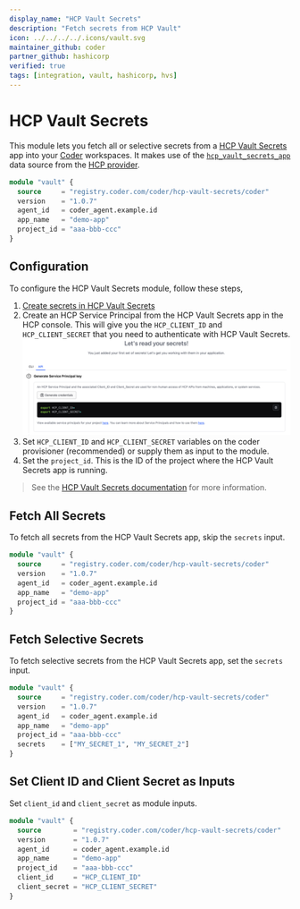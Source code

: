 ```yaml
---
display_name: "HCP Vault Secrets"
description: "Fetch secrets from HCP Vault"
icon: ../../../../.icons/vault.svg
maintainer_github: coder
partner_github: hashicorp
verified: true
tags: [integration, vault, hashicorp, hvs]
---
```


# HCP Vault Secrets

This module lets you fetch all or selective secrets from a [HCP Vault Secrets](https://developer.hashicorp.com/hcp/docs/vault-secrets) app into your [Coder](https://coder.com) workspaces. It makes use of the [`hcp_vault_secrets_app`](https://registry.terraform.io/providers/hashicorp/hcp/latest/docs/data-sources/vault_secrets_app) data source from the [HCP provider](https://registry.terraform.io/providers/hashicorp/hcp/latest).

```tf
module "vault" {
  source     = "registry.coder.com/coder/hcp-vault-secrets/coder"
  version    = "1.0.7"
  agent_id   = coder_agent.example.id
  app_name   = "demo-app"
  project_id = "aaa-bbb-ccc"
}
```

## Configuration

To configure the HCP Vault Secrets module, follow these steps,

1. [Create secrets in HCP Vault Secrets](https://developer.hashicorp.com/vault/tutorials/hcp-vault-secrets-get-started/hcp-vault-secrets-create-secret)
2. Create an HCP Service Principal from the HCP Vault Secrets app in the HCP console. This will give you the `HCP_CLIENT_ID` and `HCP_CLIENT_SECRET` that you need to authenticate with HCP Vault Secrets.
   ![HCP vault secrets credentials](../../.images/hcp-vault-secrets-credentials.png)
3. Set `HCP_CLIENT_ID` and `HCP_CLIENT_SECRET` variables on the coder provisioner (recommended) or supply them as input to the module.
4. Set the `project_id`. This is the ID of the project where the HCP Vault Secrets app is running.

> See the [HCP Vault Secrets documentation](https://developer.hashicorp.com/hcp/docs/vault-secrets) for more information.

## Fetch All Secrets

To fetch all secrets from the HCP Vault Secrets app, skip the `secrets` input.

```tf
module "vault" {
  source     = "registry.coder.com/coder/hcp-vault-secrets/coder"
  version    = "1.0.7"
  agent_id   = coder_agent.example.id
  app_name   = "demo-app"
  project_id = "aaa-bbb-ccc"
}
```

## Fetch Selective Secrets

To fetch selective secrets from the HCP Vault Secrets app, set the `secrets` input.

```tf
module "vault" {
  source     = "registry.coder.com/coder/hcp-vault-secrets/coder"
  version    = "1.0.7"
  agent_id   = coder_agent.example.id
  app_name   = "demo-app"
  project_id = "aaa-bbb-ccc"
  secrets    = ["MY_SECRET_1", "MY_SECRET_2"]
}
```

## Set Client ID and Client Secret as Inputs

Set `client_id` and `client_secret` as module inputs.

```tf
module "vault" {
  source        = "registry.coder.com/coder/hcp-vault-secrets/coder"
  version       = "1.0.7"
  agent_id      = coder_agent.example.id
  app_name      = "demo-app"
  project_id    = "aaa-bbb-ccc"
  client_id     = "HCP_CLIENT_ID"
  client_secret = "HCP_CLIENT_SECRET"
}
```
